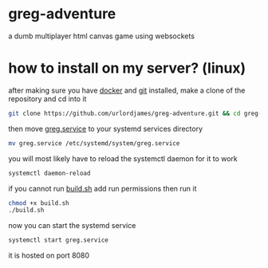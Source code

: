 # greg-adventure
a dumb multiplayer html canvas game using websockets

# how to install on my server? (linux)
after making sure you have [docker](https://docs.docker.com/install/) and [git](https://git-scm.com/book/en/v2/Getting-Started-Installing-Git) installed, make a clone of the repository and cd into it
```bash
git clone https://github.com/urlordjames/greg-adventure.git && cd greg-adventure
```
then move [greg.service](https://github.com/urlordjames/greg-adventure/blob/master/greg.service) to your systemd services directory
```bash
mv greg.service /etc/systemd/system/greg.service
```
you will most likely have to reload the systemctl daemon for it to work
```bash
systemctl daemon-reload
```
if you cannot run [build.sh](https://github.com/urlordjames/greg-adventure/blob/master/build.sh) add run permissions then run it
```bash
chmod +x build.sh
./build.sh
```
now you can start the systemd service
```bash
systemctl start greg.service
```
it is hosted on port 8080
